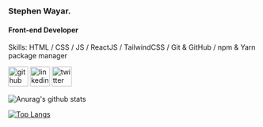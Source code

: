 ### Stephen Wayar.
#### Front-end Developer


Skills: HTML / CSS / JS / ReactJS / TailwindCSS / Git & GitHub / npm & Yarn package manager



[<img src='https://cdn.jsdelivr.net/npm/simple-icons@3.0.1/icons/github.svg' alt='github' height='40'>](https://github.com/https://github.com/stephenwayar)  [<img src='https://cdn.jsdelivr.net/npm/simple-icons@3.0.1/icons/linkedin.svg' alt='linkedin' height='40'>](https://www.linkedin.com/in/https://www.linkedin.com/in/stephen-wayar-551228184//)  [<img src='https://cdn.jsdelivr.net/npm/simple-icons@3.0.1/icons/twitter.svg' alt='twitter' height='40'>](https://twitter.com/https://twitter.com/stephenwayar)  

![Anurag's github stats](https://github-readme-stats.vercel.app/api?username=stephenwayar)

[![Top Langs](https://github-readme-stats.vercel.app/api/top-langs/?username=stephenwayar&layout=compact)](https://github.com/anuraghazra/github-readme-stats)

